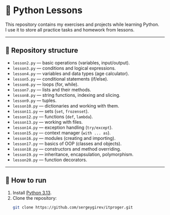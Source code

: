 # 📘 Python Lessons

This repository contains my exercises and projects while learning Python.  
I use it to store all practice tasks and homework from lessons.

---

## 📂 Repository structure
- `lesson2.py` — basic operations (variables, input/output).
- `lesson3.py` — conditions and logical expressions.
- `lesson4.py` — variables and data types (age calculator).
- `lesson5.py` — conditional statements (if/else).
- `lesson6.py` — loops (for, while).
- `lesson7.py` — lists and their methods.
- `lesson8.py` — string functions, indexing and slicing.
- `lesson9.py` — tuples.
- `lesson10.py` — dictionaries and working with them.
- `lesson11.py` — sets (`set`, `frozenset`).
- `lesson12.py` — functions (`def`, `lambda`).
- `lesson13.py` — working with files.
- `lesson14.py` — exception handling (`try/except`).
- `lesson15.py` — context manager (`with ... as`).
- `lesson16.py` — modules (creating and importing).
- `lesson17.py` — basics of OOP (classes and objects).
- `lesson18.py` — constructors and method overriding.
- `lesson19.py` — inheritance, encapsulation, polymorphism.
- `lesson20.py` — function decorators.

---

## 🚀 How to run
1. Install [Python 3.13](https://www.python.org/).
2. Clone the repository:
   ```bash
   git clone https://github.com/sergeygirev/itproger.git

